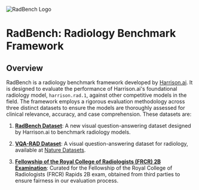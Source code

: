 ![RadBench Logo](https://harrison-ai.github.io/radbench/resources/logo_font_azure.png)

# RadBench: Radiology Benchmark Framework

## Overview

RadBench is a radiology benchmark framework developed by [Harrison.ai](https://harrison.ai/). It is designed to evaluate the performance of Harrison.ai's foundational radiology model, `harrison.rad.1`, against other competitive models in the field. The framework employs a rigorous evaluation methodology across three distinct datasets to ensure the models are thoroughly assessed for clinical relevance, accuracy, and case comprehension. These datasets are:

1. [**RadBench Dataset**](/datasets/radbench): A new visual question-answering dataset designed by Harrison.ai to benchmark radiology models.
   
2. [**VQA-RAD Dataset**](/datasets/vqa-rad): A visual question-answering dataset for radiology, available at [Nature Datasets](https://www.nature.com/articles/sdata2018251).
   
3. [**Fellowship of the Royal College of Radiologists (FRCR) 2B Examination**](/datasets/frcr): Curated for the Fellowship of the Royal College of Radiologists (FRCR) Rapids 2B exam, obtained from third parties to ensure fairness in our evaluation process.
